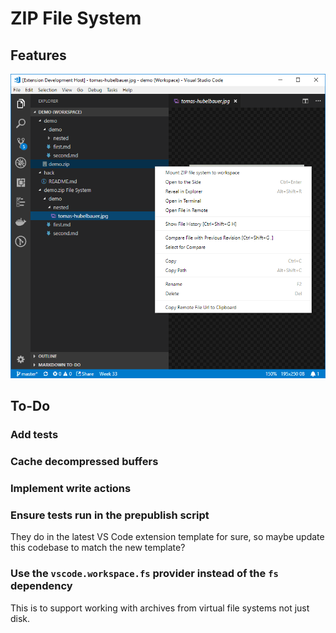 # ZIP File System

## Features

![Screenshot](screenshot.png)

## To-Do

### Add tests

### Cache decompressed buffers

### Implement write actions

### Ensure tests run in the prepublish script

They do in the latest VS Code extension template for sure, so maybe update this
codebase to match the new template?

### Use the `vscode.workspace.fs` provider instead of the `fs` dependency

This is to support working with archives from virtual file systems not just disk.
